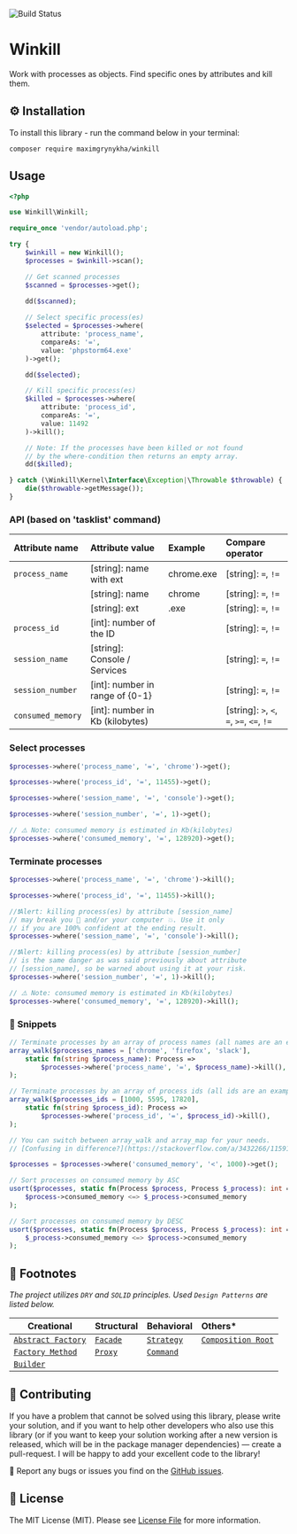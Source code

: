 ![Build Status](https://img.shields.io/github/actions/workflow/status/maximgrynykha/winkill/main.yml?style=for-the-badge&logo=github&logoColor=white&label=build)

# __Winkill__

Work with processes as objects. Find specific ones by attributes and kill them.

## ⚙️ Installation

To install this library - run the command below in your terminal:

```shell
composer require maximgrynykha/winkill
```

## Usage  

```php
<?php

use Winkill\Winkill;

require_once 'vendor/autoload.php';

try {
    $winkill = new Winkill();
    $processes = $winkill->scan();
```

```php
    // Get scanned processes
    $scanned = $processes->get();
 
    dd($scanned);
```

```php
    // Select specific process(es)
    $selected = $processes->where(
        attribute: 'process_name',
        compareAs: '=',
        value: 'phpstorm64.exe'
    )->get();

    dd($selected);
```

```php
    // Kill specific process(es)
    $killed = $processes->where(
        attribute: 'process_id',
        compareAs: '=',
        value: 11492
    )->kill();  

    // Note: If the processes have been killed or not found 
    // by the where-condition then returns an empty array.
    dd($killed);
```

```php
} catch (\Winkill\Kernel\Interface\Exception|\Throwable $throwable) {
    die($throwable->getMessage());
}
```

### API (based on 'tasklist' command)
| Attribute name    | Attribute value                 | Example    | Compare operator                          |
|:------------------|:--------------------------------|:-----------|:------------------------------------------|
| `process_name`    | [string]: name with ext         | chrome.exe | [string]: `=`, `!=`                       |
|                   | [string]: name                  | chrome     | [string]: `=`, `!=`                       |
|                   | [string]: ext                   | .exe       | [string]: `=`, `!=`                       |
| `process_id`      | [int]: number of the ID         |            | [string]: `=`, `!=`                       |
| `session_name`    | [string]: Console / Services    |            | [string]: `=`, `!=`                       |
| `session_number`  | [int]: number in range of {0-1} |            | [string]: `=`, `!=`                       |
| `consumed_memory` | [int]: number in Kb (kilobytes) |            | [string]: `>`, `<`, `=`, `>=`, `<=`, `!=` |

### Select processes

```php
$processes->where('process_name', '=', 'chrome')->get();

$processes->where('process_id', '=', 11455)->get();

$processes->where('session_name', '=', 'console')->get();

$processes->where('session_number', '=', 1)->get();

// ⚠️ Note: consumed memory is estimated in Kb(kilobytes)
$processes->where('consumed_memory', '=', 128920)->get(); 
```

### Terminate processes

```php
$processes->where('process_name', '=', 'chrome')->kill();

$processes->where('process_id', '=', 11455)->kill();

//❗Alert: killing process(es) by attribute [session_name]
// may break you 🤯 and/or your computer 💥. Use it only 
// if you are 100% confident at the ending result.
$processes->where('session_name', '=', 'console')->kill();

//❗Alert: killing process(es) by attribute [session_number] 
// is the same danger as was said previously about attribute 
// [session_name], so be warned about using it at your risk.
$processes->where('session_number', '=', 1)->kill();

// ⚠️ Note: consumed memory is estimated in Kb(kilobytes)
$processes->where('consumed_memory', '=', 128920)->kill(); 
```

### 🧱 Snippets

```php
// Terminate processes by an array of process names (all names are an example)
array_walk($processes_names = ['chrome', 'firefox', 'slack'],
    static fn(string $process_name): Process => 
        $processes->where('process_name', '=', $process_name)->kill(),
);

// Terminate processes by an array of process ids (all ids are an example)
array_walk($processes_ids = [1000, 5595, 17820],
    static fn(string $process_id): Process => 
        $processes->where('process_id', '=', $process_id)->kill(),
);

// You can switch between array_walk and array_map for your needs.
// [Confusing in difference?](https://stackoverflow.com/a/3432266/11591375)
```

```php
$processes = $processes->where('consumed_memory', '<', 1000)->get();

// Sort processes on consumed memory by ASC
usort($processes, static fn(Process $process, Process $_process): int =>
    $process->consumed_memory <=> $_process->consumed_memory
);

// Sort processes on consumed memory by DESC
usort($processes, static fn(Process $process, Process $_process): int =>
    $_process->consumed_memory <=> $process->consumed_memory
);
```

## 📝 Footnotes

_The project utilizes `DRY` and `SOLID` principles. Used `Design Patterns` are listed below._

| Creational                                                                      | Structural                                                  | Behavioral                                                      | Others*                                                                 |
|---------------------------------------------------------------------------------|:------------------------------------------------------------|:----------------------------------------------------------------|:------------------------------------------------------------------------|
| [`Abstract Factory`](https://refactoring.guru/design-patterns/abstract-factory) | [`Facade`](https://refactoring.guru/design-patterns/facade) | [`Strategy`](https://refactoring.guru/design-patterns/strategy) | [`Composition Root`](https://blog.ploeh.dk/2011/07/28/CompositionRoot/) |
| [`Factory Method`](https://refactoring.guru/design-patterns/factory-method)     | [`Proxy`](https://refactoring.guru/design-patterns/proxy)   | [`Command`](https://refactoring.guru/design-patterns/command)   |                                                                         |
| [`Builder`](https://refactoring.guru/design-patterns/builder)                   |                                                             |                                                                 |                                                                         |


## 🤝 Contributing

If you have a problem that cannot be solved using this library, please write your solution, and if you want to help 
other developers who also use this library (or if you want to keep your solution working after a new version is 
released, which will be in the package manager dependencies) — create a pull-request. I will be happy to add your 
excellent code to the library!

🐞 Report any bugs or issues you find on the [GitHub issues](https://github.com/MaximGrynykha/winkill/issues).

## 📃 License

The MIT License (MIT). Please see [License File](LICENSE.md) for more information.
